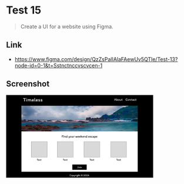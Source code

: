 # Test 15

> Create a UI for a website using Figma.

## Link

- <https://www.figma.com/design/QzZsPalIAlaFAewUv5QTle/Test-13?node-id=0-1&t=Sstnctnccvscvcen-1>

## Screenshot

<img src="./screenshot.png" alt="Test 15" width="400">


